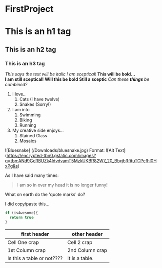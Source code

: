 # FirstProject

# This is an h1 tag
## This is an h2 tag
### This is an h3 tag
*This says the text will be italic*
*I am sceptical!* 
**This will be bold...**  
**I am still sceptical!**
__Will this be bold__
__Still a sceptic__
_Can these **things** be combined?_
1. I love..
    1. Cats (I have twelve)
    1. Snakes (Sorry!)
1. I am into
    1. Swimming
    1. Biking
    1. Running
1. My creative side enjoys...
    1. Stained Glass
    1. Mosaics

![Bluesnake] (/Downloads/bluesnake.jpg)
Format: ![Alt Text] (https://encrypted-tbn0.gstatic.com/images?q=tbn:ANd9GcRBUZk4ldvdvamT5MzkUKBR82W7_20_BbxjbRfituTCPcfhl0HxPg&s)

As I have said many times:
>I am so in over my head
>it is no longer funny!

What on earth do the <addr>'quote marks'<addr> do?

I did copy/paste this...
```javascript
if (isAwesome){
  return true
}
```
first header | other header
------------ |-------------
Cell One crap| Cell 2 crap|
1st Column crap| 2nd Column crap
Is this a table or not???? |It is a table.







